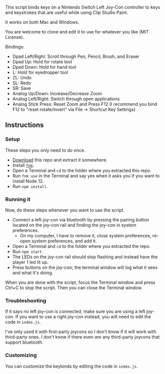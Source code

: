 This script binds keys on a Nintendo Switch Left Joy-Con controller to keys and keystrokes that are useful while using Clip Studio Paint.

It works on both Mac and Windows.

You are welcome to clone and edit it to use for whatever you like (MIT License).

Bindings:

- Dpad Left/Right: Scroll through Pen, Pencil, Brush, and Eraser
- Dpad Up: Hold for rotate tool
- Dpad Down: Hold for hand tool
- L: Hold for eyedropper tool
- ZL: Undo
- SL: Redo
- SR: Save
- Analog Up/Down: Increase/Decrease Zoom
- Analog Left/Right: Switch through open applications
- Analog Stick Press: Reset Zoom and Press F12 (I recommend you bind F12 to "reset rotate/invert" via File -> Shortcut Key Settings)

## Instructions

### Setup

These steps you only need to do once.

- [Download](https://github.com/suchipi/clip-studio-paint-joycon/archive/master.zip) this repo and extract it somewhere.
- Install [`fnm`](https://github.com/Schniz/fnm).
- Open a Terminal and `cd` to the folder where you extracted this repo.
- Run `fnm use` in the Terminal and say yes when it asks you if you want to install Node 12.
- Run `npm install`.

### Running it

Now, do these steps whenever you want to use the script.

- Connect a left joy-con via bluetooth by pressing the pairing button located on the joy-con rail and finding the joy-con in system preferences.
  - On my computer, I have to remove it, close system preferences, re-open system preferences, and add it.
- Open a Terminal and `cd` to the folder where you extracted the repo.
- Run `npm start`.
- The LEDs on the joy-con rail should stop flashing and instead have the player 1 led lit up.
- Press buttons on the joy-con; the terminal window will log what it sees and what it's doing.

When you are done with the script, focus the Terminal window and press Ctrl+C to stop the script. Then you can close the Terminal window.

### Troubleshooting

If it says no left joy-con is connected, make sure you are using a left joy-con. If you want to use a right joy-con instead, you will need to edit the code in `index.js`.

I've only used it with first-party joycons so I don't know if it will work with third-party ones. I don't know if there even _are_ any third-party joycons that support bluetooth.

### Customizing

You can customize the keybinds by editing the code in `index.js`.
